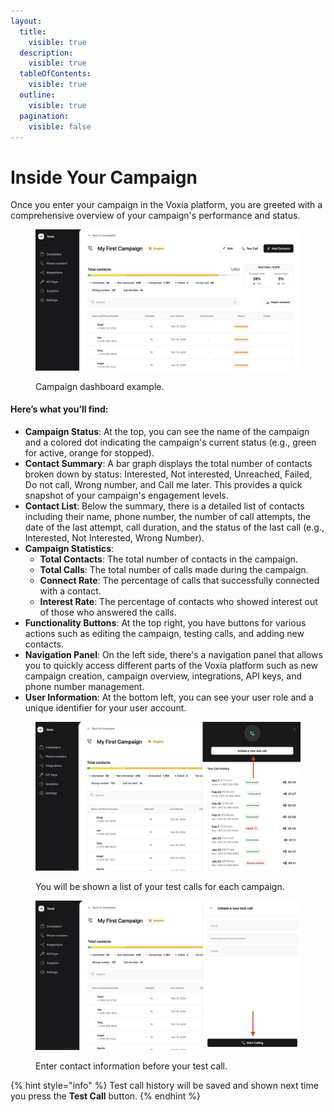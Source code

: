 ```yaml
---
layout:
  title:
    visible: true
  description:
    visible: true
  tableOfContents:
    visible: true
  outline:
    visible: true
  pagination:
    visible: false
---
```


# Inside Your Campaign

Once you enter your campaign in the Voxia platform, you are greeted with a comprehensive overview of your campaign's performance and status.

<figure><img src="../.gitbook/assets/Screenshot 2025-02-18 at 11.59.46.png" alt=""><figcaption><p>Campaign dashboard example.</p></figcaption></figure>

#### Here’s what you’ll find:

* **Campaign Status**: At the top, you can see the name of the campaign and a colored dot indicating the campaign's current status (e.g., green for active, orange for stopped).
* **Contact Summary**: A bar graph displays the total number of contacts broken down by status: Interested, Not interested, Unreached, Failed, Do not call, Wrong number, and Call me later. This provides a quick snapshot of your campaign's engagement levels.
* **Contact List**: Below the summary, there is a detailed list of contacts including their name, phone number, the number of call attempts, the date of the last attempt, call duration, and the status of the last call (e.g., Interested, Not Interested, Wrong Number).
* **Campaign Statistics**:
  * **Total Contacts**: The total number of contacts in the campaign.
  * **Total Calls**: The total number of calls made during the campaign.
  * **Connect Rate**: The percentage of calls that successfully connected with a contact.
  * **Interest Rate**: The percentage of contacts who showed interest out of those who answered the calls.
* **Functionality Buttons**: At the top right, you have buttons for various actions such as editing the campaign, testing calls, and adding new contacts.
* **Navigation Panel**: On the left side, there's a navigation panel that allows you to quickly access different parts of the Voxia platform such as new campaign creation, campaign overview, integrations, API keys, and phone number management.
* **User Information**: At the bottom left, you can see your user role and a unique identifier for your user account.

<figure><img src="../.gitbook/assets/Screenshot 2025-02-18 at 14.33.11 (1).png" alt=""><figcaption><p>You will be shown a list of your test calls for each campaign.</p></figcaption></figure>

<figure><img src="../.gitbook/assets/Screenshot 2025-02-18 at 14.44.26.png" alt=""><figcaption><p>Enter contact information before your test call.</p></figcaption></figure>

{% hint style="info" %}
Test call history will be saved and shown next time you press the **Test Call** button.
{% endhint %}
